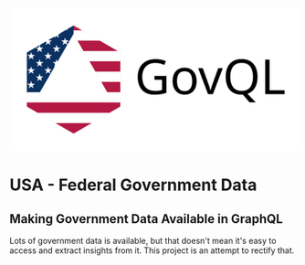<img
  src="./govql-social-card.svg" 
  alt="GovQL Logo"
  width="640" />

# USA - Federal Government Data

## Making Government Data Available in GraphQL

Lots of government data is available, but that doesn't mean it's easy to access
and extract insights from it. This project is an attempt to rectify that.
